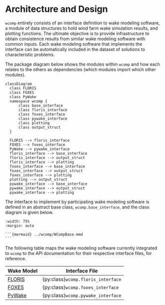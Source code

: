 
# Architecture and Design

`wcomp` entirely consists of an interface definition to wake modeling software, a module of data
structures to hold wind farm wake simulation results, and plotting functions.
The ultimate objective is to provide infrastructure to obtain consistence results from
similar wake modeling software with common inputs.
Each wake modeling software that implements the interface can be automatically included in
the dataset of solutions to characteristic problems.

The package diagram below shows the modules within `wcomp` and how each relates to the
others as dependencies (which modules import which other modules).

```{mermaid}
classDiagram
  class FLORIS
  class FOXES
  class PyWake
  namespace wcomp {
      class base_interface
      class floris_interface
      class foxes_interface
      class pywake_interface
      class plotting
      class output_struct
  }

  FLORIS --> floris_interface
  FOXES --> foxes_interface
  PyWake --> pywake_interface
  floris_interface --> base_interface
  floris_interface --> output_struct
  floris_interface --> plotting
  foxes_interface --> base_interface
  foxes_interface --> output_struct
  foxes_interface --> plotting
  plotting --> output_struct
  pywake_interface --> base_interface
  pywake_interface --> output_struct
  pywake_interface --> plotting
```

The interface to implement by participating wake modeling software is defined in an abstract
base class, `wcomp.base_interface`, and the class diagram is given below.

````{card} WCompBase Class Diagram
:width: 75%
:margin: auto

```{mermaid} ../wcomp/WCompBase.mmd
```
````

The following table maps the wake modeling software currently integrated to `wcomp` to the
API documentation for their respective interface files, for reference.

| Wake Model | Interface File |
|------------|----------------|
| [FLORIS](https://github.com/NREL/floris) | {py:class}`wcomp.floris_interface` |
| [FOXES](https://github.com/FraunhoferIWES/foxes) | {py:class}`wcomp.foxes_interface` |
| [PyWake](https://gitlab.windenergy.dtu.dk/TOPFARM/PyWake) | {py:class}`wcomp.pywake_interface` |

<!-- ```{autoclasstree} wcomp.base_interface
``` -->

<!-- ```{mermaid} ../wcomp/classes.mmd
:zoom:
``` -->
